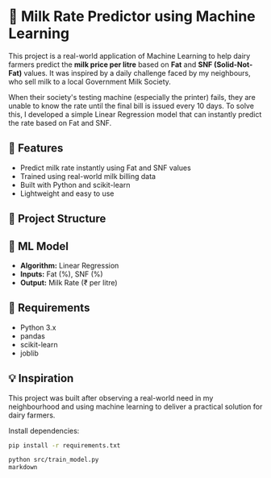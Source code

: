 # 🥛 Milk Rate Predictor using Machine Learning

This project is a real-world application of Machine Learning to help dairy farmers predict the **milk price per litre** based on **Fat** and **SNF (Solid-Not-Fat)** values. It was inspired by a daily challenge faced by my neighbours, who sell milk to a local Government Milk Society.

When their society's testing machine (especially the printer) fails, they are unable to know the rate until the final bill is issued every 10 days. To solve this, I developed a simple Linear Regression model that can instantly predict the rate based on Fat and SNF.

## 🚀 Features

- Predict milk rate instantly using Fat and SNF values
- Trained using real-world milk billing data
- Built with Python and scikit-learn
- Lightweight and easy to use

## 📁 Project Structure


## 🧠 ML Model

- **Algorithm:** Linear Regression
- **Inputs:** Fat (%), SNF (%)
- **Output:** Milk Rate (₹ per litre)

## 🔧 Requirements

- Python 3.x
- pandas
- scikit-learn
- joblib
## 💡 Inspiration
This project was built after observing a real-world need in my neighbourhood and using machine learning to deliver a practical solution for dairy farmers.

Install dependencies:
```bash
pip install -r requirements.txt

python src/train_model.py
markdown
